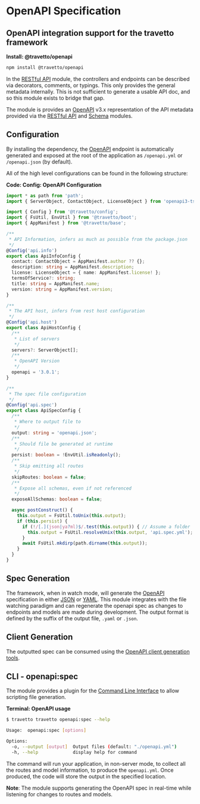 <!-- This file was generated by the framweork and should not be modified directly -->
<!-- Please modify https://github.com/travetto/travetto/tree/master/module/openapi/README.ts and execute "npm run docs" to rebuild -->
# OpenAPI Specification
## OpenAPI integration support for the travetto framework

**Install: @travetto/openapi**
```bash
npm install @travetto/openapi
```

In the [RESTful API](https://github.com/travetto/travetto/tree/master/module/rest#readme "Declarative api for RESTful APIs with support for the dependency injection module.") module, the controllers and endpoints can be described via decorators, comments, or typings. This only provides the general metadata internally. This is not sufficient to generate a usable API doc, and so this module exists to bridge that gap.

The module is provides an [OpenAPI](https://github.com/OAI/OpenAPI-Specification) v3.x representation of the API metadata provided via the [RESTful API](https://github.com/travetto/travetto/tree/master/module/rest#readme "Declarative api for RESTful APIs with support for the dependency injection module.") and [Schema](https://github.com/travetto/travetto/tree/master/module/schema#readme "Data type registry for runtime validation, reflection and binding. ") modules.

## Configuration
By installing the dependency, the [OpenAPI](https://github.com/OAI/OpenAPI-Specification) endpoint is automatically generated and exposed at the root of the application as `/openapi.yml` or `/openapi.json` (by default). 

All of the high level configurations can be found in the following structure:

**Code: Config: OpenAPI Configuration**
```typescript
import * as path from 'path';
import { ServerObject, ContactObject, LicenseObject } from 'openapi3-ts';

import { Config } from '@travetto/config';
import { FsUtil, EnvUtil } from '@travetto/boot';
import { AppManifest } from '@travetto/base';

/**
 * API Information, infers as much as possible from the package.json
 */
@Config('api.info')
export class ApiInfoConfig {
  contact: ContactObject = AppManifest.author ?? {};
  description: string = AppManifest.description;
  license: LicenseObject = { name: AppManifest.license! };
  termsOfService?: string;
  title: string = AppManifest.name;
  version: string = AppManifest.version;
}

/**
 * The API host, infers from rest host configuration
 */
@Config('api.host')
export class ApiHostConfig {
  /**
   * List of servers
   */
  servers?: ServerObject[];
  /**
   * OpenAPI Version
   */
  openapi = '3.0.1';
}

/**
 * The spec file configuration
 */
@Config('api.spec')
export class ApiSpecConfig {
  /**
   * Where to output file to
   */
  output: string = 'openapi.json';
  /**
   * Should file be generated at runtime
   */
  persist: boolean = !EnvUtil.isReadonly();
  /**
   * Skip emitting all routes
   */
  skipRoutes: boolean = false;
  /**
   * Expose all schemas, even if not referenced
   */
  exposeAllSchemas: boolean = false;

  async postConstruct() {
    this.output = FsUtil.toUnix(this.output);
    if (this.persist) {
      if (!/[.](json|ya?ml)$/.test(this.output)) { // Assume a folder
        this.output = FsUtil.resolveUnix(this.output, 'api.spec.yml');
      }
      await FsUtil.mkdirp(path.dirname(this.output));
    }
  }
}
```

## Spec Generation
The framework, when in watch mode, will generate the [OpenAPI](https://github.com/OAI/OpenAPI-Specification) specification in either [JSON](https://www.json.org) or [YAML](https://en.wikipedia.org/wiki/YAML). This module integrates with the file watching paradigm and can regenerate the openapi spec as changes to endpoints and models are made during development.  The output format is defined by the suffix of the output file, `.yaml` or `.json`.  

## Client Generation
The outputted spec can be consumed using the [OpenAPI client generation tools](https://github.com/OpenAPITools/openapi-generator).

## CLI - openapi:spec

The module provides a plugin for the [Command Line Interface](https://github.com/travetto/travetto/tree/master/module/cli#readme "CLI infrastructure for travetto framework") to allow scripting file generation.

**Terminal: OpenAPI usage**
```bash
$ travetto travetto openapi:spec --help

Usage:  openapi:spec [options]

Options:
  -o, --output [output]  Output files (default: "./openapi.yml")
  -h, --help             display help for command
```

The command will run your application, in non-server mode, to collect all the routes and model information, to produce the `openapi.yml`.  Once produced, the code will store the output in the specified location.

**Note**: The module supports generating the OpenAPI spec in real-time while listening for changes to routes and models.
